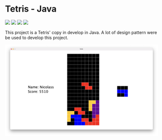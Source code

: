 # Tetris - Java

![](https://img.shields.io/badge/Release-v1.0-blueviolet)
![](https://img.shields.io/badge/Language-Java-005255)
![](https://img.shields.io/badge/Libraries-Swing-00cfff)
![](https://badges.frapsoft.com/os/v2/open-source.svg?v=103)

This project is a Tetris' copy in develop in Java. A lot of design pattern were be used to develop this project.

![](img/tetris.png)


